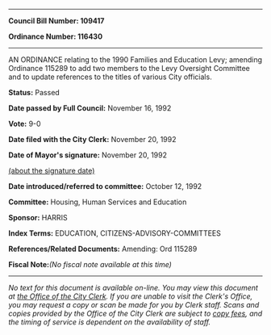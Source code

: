 

********

**Council Bill Number: 109417**
   
**Ordinance Number: 116430**
********

 AN ORDINANCE relating to the 1990 Families and Education Levy; amending Ordinance 115289 to add two members to the Levy Oversight Committee and to update references to the titles of various City officials.

**Status:** Passed
   
**Date passed by Full Council:** November 16, 1992
   
**Vote:** 9-0
   
**Date filed with the City Clerk:** November 20, 1992
   
**Date of Mayor's signature:** November 20, 1992
   
[(about the signature date)](/~public/approvaldate.htm)
   
   
   
**Date introduced/referred to committee:** October 12, 1992
   
**Committee:** Housing, Human Services and Education
   
**Sponsor:** HARRIS
   
   
**Index Terms:** EDUCATION, CITIZENS-ADVISORY-COMMITTEES

**References/Related Documents:** Amending: Ord 115289

**Fiscal Note:**_(No fiscal note available at this time)_
********

_No text for this document is available on-line. You may view this document at [the Office of the City Clerk](http://www.seattle.gov/leg/clerk/contactUs.htm). If you are unable to visit the Clerk's Office, you may request a copy or scan be made for you by Clerk staff. Scans and copies provided by the Office of the City Clerk are subject to [copy fees](http://clerk.seattle.gov/~public/clerkfees.htm), and the timing of service is dependent on the availability of staff._

